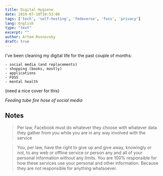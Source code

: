 ```yaml
---
title: Digital Hygiene
date: 2019-07-10T10:53:00
tags: ['tech', 'self-hosting', 'fedeverse', 'foss', 'privacy']
lang: English
type: "text"
excerpt: ""
author: Artem Rosnovsky
draft: true
---
```


I've been cleaning my digital life for the past couple of months:

    - social media (and replacements)
    - shopping (books, mostly)
    - applications
    - FOSS
    - mental health

(need a nice cover for this)

_Feeding tube fire hose of social media_

## Notes 

> Per law, Facebook must do whatever they choose with whatever data they gather from you while you are in any way involved with the service

> You, per law, have the right to give up and give away, knowingly or not, to any web or offline service or person any and all of your personal information without any limits. You are 100% responsible for how these services use your personal and other information. Because they are not responsible for anything whatsoever. 

